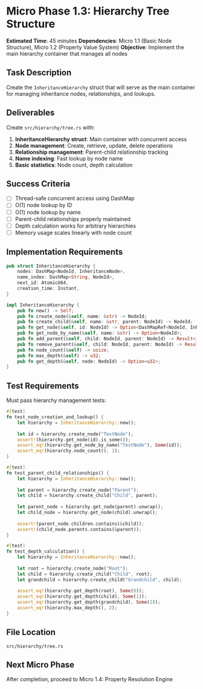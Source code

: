 # Micro Phase 1.3: Hierarchy Tree Structure

**Estimated Time**: 45 minutes
**Dependencies**: Micro 1.1 (Basic Node Structure), Micro 1.2 (Property Value System)
**Objective**: Implement the main hierarchy container that manages all nodes

## Task Description

Create the `InheritanceHierarchy` struct that will serve as the main container for managing inheritance nodes, relationships, and lookups.

## Deliverables

Create `src/hierarchy/tree.rs` with:

1. **InheritanceHierarchy struct**: Main container with concurrent access
2. **Node management**: Create, retrieve, update, delete operations
3. **Relationship management**: Parent-child relationship tracking
4. **Name indexing**: Fast lookup by node name
5. **Basic statistics**: Node count, depth calculation

## Success Criteria

- [ ] Thread-safe concurrent access using DashMap
- [ ] O(1) node lookup by ID
- [ ] O(1) node lookup by name
- [ ] Parent-child relationships properly maintained
- [ ] Depth calculation works for arbitrary hierarchies
- [ ] Memory usage scales linearly with node count

## Implementation Requirements

```rust
pub struct InheritanceHierarchy {
    nodes: DashMap<NodeId, InheritanceNode>,
    name_index: DashMap<String, NodeId>,
    next_id: AtomicU64,
    creation_time: Instant,
}

impl InheritanceHierarchy {
    pub fn new() -> Self;
    pub fn create_node(&self, name: &str) -> NodeId;
    pub fn create_child(&self, name: &str, parent: NodeId) -> NodeId;
    pub fn get_node(&self, id: NodeId) -> Option<DashMapRef<NodeId, InheritanceNode>>;
    pub fn get_node_by_name(&self, name: &str) -> Option<NodeId>;
    pub fn add_parent(&self, child: NodeId, parent: NodeId) -> Result<(), HierarchyError>;
    pub fn remove_parent(&self, child: NodeId, parent: NodeId) -> Result<(), HierarchyError>;
    pub fn node_count(&self) -> usize;
    pub fn max_depth(&self) -> u32;
    pub fn get_depth(&self, node: NodeId) -> Option<u32>;
}
```

## Test Requirements

Must pass hierarchy management tests:
```rust
#[test]
fn test_node_creation_and_lookup() {
    let hierarchy = InheritanceHierarchy::new();
    
    let id = hierarchy.create_node("TestNode");
    assert!(hierarchy.get_node(id).is_some());
    assert_eq!(hierarchy.get_node_by_name("TestNode"), Some(id));
    assert_eq!(hierarchy.node_count(), 1);
}

#[test]
fn test_parent_child_relationships() {
    let hierarchy = InheritanceHierarchy::new();
    
    let parent = hierarchy.create_node("Parent");
    let child = hierarchy.create_child("Child", parent);
    
    let parent_node = hierarchy.get_node(parent).unwrap();
    let child_node = hierarchy.get_node(child).unwrap();
    
    assert!(parent_node.children.contains(&child));
    assert!(child_node.parents.contains(&parent));
}

#[test]
fn test_depth_calculation() {
    let hierarchy = InheritanceHierarchy::new();
    
    let root = hierarchy.create_node("Root");
    let child = hierarchy.create_child("Child", root);
    let grandchild = hierarchy.create_child("Grandchild", child);
    
    assert_eq!(hierarchy.get_depth(root), Some(0));
    assert_eq!(hierarchy.get_depth(child), Some(1));
    assert_eq!(hierarchy.get_depth(grandchild), Some(2));
    assert_eq!(hierarchy.max_depth(), 2);
}
```

## File Location
`src/hierarchy/tree.rs`

## Next Micro Phase
After completion, proceed to Micro 1.4: Property Resolution Engine